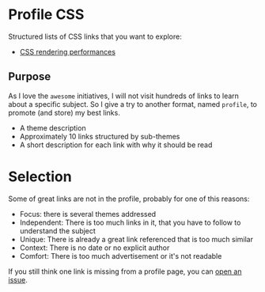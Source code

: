 # Profile CSS

Structured lists of CSS links that you want to explore:

 * [CSS rendering performances](perf-rendering.md) 


## Purpose

As I love the `awesome` initiatives, I will not visit hundreds of links to learn about a specific subject.
So I give a try to another format, named `profile`, to promote (and store) my best links.

 * A theme description
 * Approximately 10 links structured by sub-themes
 * A short description for each link with why it should be read


# Selection

Some of great links are not in the profile, probably for one of this reasons:

 * Focus: there is several themes addressed
 * Independent: There is too much links in it, that you have to follow to understand the subject
 * Unique: There is already a great link referenced that is too much similar
 * Context: There is no date or no explicit author
 * Comfort: There is too much advertisement or it's not readable
 
If you still think one link is missing from a profile page, you can [open an issue][open-issue].

[open-issue]: https://github.com/tzi/profile-css.md/issues/new